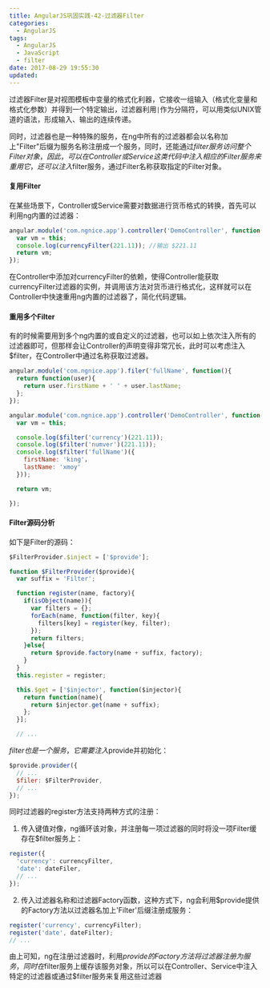 ```yaml
---
title: AngularJS巩固实践-42-过滤器Filter
categories:
  - AngularJS
tags:
  - AngularJS
  - JavaScript
  - filter
date: 2017-08-29 19:55:30
updated:
---
```


过滤器Filter是对视图模板中变量的格式化利器，它接收一组输入（格式化变量和格式化参数）并得到一个特定输出，过滤器利用`|`作为分隔符，可以用类似UNIX管道的语法，形成输入、输出的连续传递。

同时，过滤器也是一种特殊的服务，在ng中所有的过滤器都会以名称加上"Filter"后缀为服务名称注册成一个服务，同时，还能通过$filter服务访问整个Filter对象，因此，可以在Controller或Service这类代码中注入相应的Filter服务来重用它，还可以注入$filter服务，通过Filter名称获取指定的Filter对象。

#### 复用Filter
在某些场景下，Controller或Service需要对数据进行货币格式的转换，首先可以利用ng内置的过滤器：
```js
angular.module('com.ngnice.app').controller('DemoController', function(currencyFilter){
  var vm = this;
  console.log(currencyFilter(221.11)); //输出 $221.11
  return vm;
});
```
在Controller中添加对currencyFilter的依赖，使得Controller能获取currencyFilter过滤器的实例，并调用该方法对货币进行格式化，这样就可以在Controller中快速重用ng内置的过滤器了，简化代码逻辑。

#### 重用多个Filter
有的时候需要用到多个ng内置的或自定义的过滤器，也可以如上依次注入所有的过滤器即可，但那样会让Controller的声明变得非常冗长，此时可以考虑注入$filter，在Controller中通过名称获取过滤器。
```js
angular.module('com.ngnice.app').filer('fullName', function(){
  return function(user){
    return user.firstName + ' ' + user.lastName;
  };
});

angular.module('com.ngnice.app').controller('DemoController', function($filter){
  var vm = this;

  console.log($filter('currency')(221.11));
  console.log($filter('numver')(221.11));
  console.log($filter('fullName')({
    firstName: 'king'，
    lastName: 'xmoy'
  }));

  return vm;

});
```

#### Filter源码分析
如下是Filter的源码：
```js
$FilterProvider.$inject = ['$provide'];

function $FilterProvider($provide){
  var suffix = 'Filter';

  function register(name, factory){
    if(isObject(name)){
      var filters = {};
      forEach(name, function(filter, key){
        filters[key] = register(key, filter);
      });
      return filters;
    }else{
      return $provide.factory(name + suffix, factory);
    }
  }
  this.register = register;

  this.$get = ['$injector', function($injector){
    return function(name){
      return $injector.get(name + suffix);
    };
  }];

  // ...
```
$filter也是一个服务，它需要注入$provide并初始化：
```js
$provide.provider({
  // ...
  $filer: $FilterProvider,
  // ...
});
```
同时过滤器的register方法支持两种方式的注册：
1. 传入键值对像，ng循环该对象，并注册每一项过滤器的同时将没一项Filter缓存在$filter服务上：
```js
register({
  'currency': currencyFilter,
  'date': dateFiler,
  // ...
});
```
2. 传入过滤器名称和过滤器Factory函数，这种方式下，ng会利用$provide提供的Factory方法以过滤器名加上'Filter'后缀注册成服务：
```js
register('currency', currencyFilter);
register('date', dateFilter);
// ...
```

由上可知，ng在注册过滤器时，利用$provide的Factory方法将过滤器注册为服务，同时在$filter服务上缓存该服务对象，所以可以在Controller、Service中注入特定的过滤器或通过$filter服务来复用这些过滤器